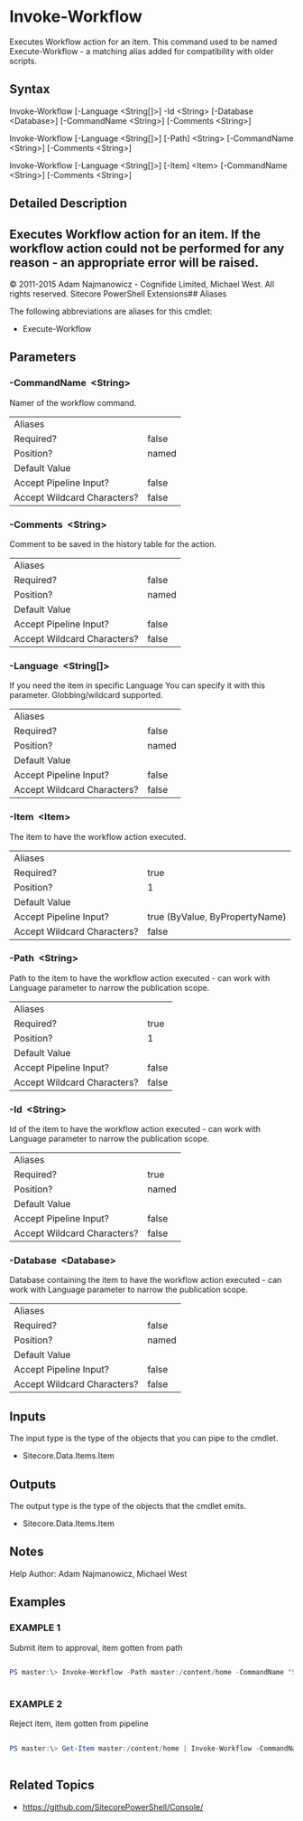 ﻿# Invoke-Workflow 
 
Executes Workflow action for an item.
This command used to be named Execute-Workflow - a matching alias added for compatibility with older scripts. 
 
## Syntax 
 
Invoke-Workflow [-Language &lt;String[]&gt;] -Id &lt;String&gt; [-Database &lt;Database&gt;] [-CommandName &lt;String&gt;] [-Comments &lt;String&gt;] 
 
Invoke-Workflow [-Language &lt;String[]&gt;] [-Path] &lt;String&gt; [-CommandName &lt;String&gt;] [-Comments &lt;String&gt;] 
 
Invoke-Workflow [-Language &lt;String[]&gt;] [-Item] &lt;Item&gt; [-CommandName &lt;String&gt;] [-Comments &lt;String&gt;] 
 
 
## Detailed Description 
Executes Workflow action for an item. If the workflow action could not be performed for any reason - an appropriate error will be raised. 
- 
© 2011-2015 Adam Najmanowicz - Cognifide Limited, Michael West. All rights reserved. Sitecore PowerShell Extensions## Aliases
The following abbreviations are aliases for this cmdlet:  
* Execute-Workflow 
 
## Parameters 
 
### -CommandName&nbsp; &lt;String&gt; 
 
Namer of the workflow command.
 

| | |
| - | - |
| Aliases |  |
| Required? | false |
| Position? | named |
| Default Value |  |
| Accept Pipeline Input? | false |
| Accept Wildcard Characters? | false | 
 
### -Comments&nbsp; &lt;String&gt; 
 
Comment to be saved in the history table for the action.
 

| | |
| - | - |
| Aliases |  |
| Required? | false |
| Position? | named |
| Default Value |  |
| Accept Pipeline Input? | false |
| Accept Wildcard Characters? | false | 
 
### -Language&nbsp; &lt;String[]&gt; 
 
If you need the item in specific Language You can specify it with this parameter. Globbing/wildcard supported.
 

| | |
| - | - |
| Aliases |  |
| Required? | false |
| Position? | named |
| Default Value |  |
| Accept Pipeline Input? | false |
| Accept Wildcard Characters? | false | 
 
### -Item&nbsp; &lt;Item&gt; 
 
The item to have the workflow action executed.
 

| | |
| - | - |
| Aliases |  |
| Required? | true |
| Position? | 1 |
| Default Value |  |
| Accept Pipeline Input? | true (ByValue, ByPropertyName) |
| Accept Wildcard Characters? | false | 
 
### -Path&nbsp; &lt;String&gt; 
 
Path to the item to have the workflow action executed - can work with Language parameter to narrow the publication scope.
 

| | |
| - | - |
| Aliases |  |
| Required? | true |
| Position? | 1 |
| Default Value |  |
| Accept Pipeline Input? | false |
| Accept Wildcard Characters? | false | 
 
### -Id&nbsp; &lt;String&gt; 
 
Id of the item to have the workflow action executed - can work with Language parameter to narrow the publication scope.
 

| | |
| - | - |
| Aliases |  |
| Required? | true |
| Position? | named |
| Default Value |  |
| Accept Pipeline Input? | false |
| Accept Wildcard Characters? | false | 
 
### -Database&nbsp; &lt;Database&gt; 
 
Database containing the item to have the workflow action executed - can work with Language parameter to narrow the publication scope.
 

| | |
| - | - |
| Aliases |  |
| Required? | false |
| Position? | named |
| Default Value |  |
| Accept Pipeline Input? | false |
| Accept Wildcard Characters? | false | 
 
## Inputs 
 
The input type is the type of the objects that you can pipe to the cmdlet. 
 
* Sitecore.Data.Items.Item 
 
## Outputs 
 
The output type is the type of the objects that the cmdlet emits. 
 
* Sitecore.Data.Items.Item 
 
## Notes 
 
Help Author: Adam Najmanowicz, Michael West 
 
## Examples 
 
### EXAMPLE 1 
 
Submit item to approval, item gotten from path 
 
```powershell   
 
PS master:\> Invoke-Workflow -Path master:/content/home -CommandName "Submit" -Comments "Automated" 
 
``` 
 
### EXAMPLE 2 
 
Reject item, item gotten from pipeline 
 
```powershell   
 
PS master:\> Get-Item master:/content/home | Invoke-Workflow -CommandName "Reject" -Comments "Automated" 
 
``` 
 
## Related Topics 
 
* <a href='https://github.com/SitecorePowerShell/Console/' target='_blank'>https://github.com/SitecorePowerShell/Console/</a><br/>
